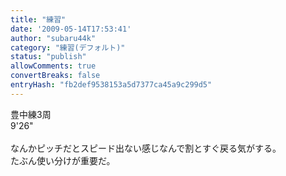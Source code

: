 ```yaml
---
title: "練習"
date: '2009-05-14T17:53:41'
author: "subaru44k"
category: "練習(デフォルト)"
status: "publish"
allowComments: true
convertBreaks: false
entryHash: "fb2def9538153a5d7377ca45a9c299d5"
---
```

豊中練3周<br>
9'26"<br>
<br>
なんかピッチだとスピード出ない感じなんで割とすぐ戻る気がする。<br>
たぶん使い分けが重要だ。
